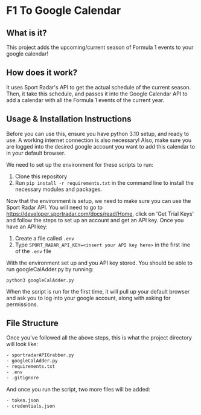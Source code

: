 # F1 To Google Calendar

## What is it?

This project adds the upcoming/current season of Formula 1 events to your google calendar!

## How does it work?

It uses Sport Radar's API to get the actual schedule of the current season. Then, it take this schedule, and passes it into the Google Calendar API to add a calendar with all the Formula 1 events of the current year.

## Usage & Installation Instructions

Before you can use this, ensure you have python 3.10 setup, and ready to use. A working internet connection is also necessary! Also, make sure you are logged into the desired google account you want to add this calendar to in your default browser.

We need to set up the environment for these scripts to run:

1. Clone this repository
2. Run `pip install -r requirements.txt` in the command line to install the necessary modules and packages.

Now that the environment is setup, we need to make sure you can use the Sport Radar API. You will need to go to https://developer.sportradar.com/docs/read/Home, click on 'Get Trial Keys' and follow the steps to set up an account and get an API key. Once you have an API key:

1. Create a file called `.env`
2. Type `SPORT_RADAR_API_KEY=<insert your API key here>` in the first line of the `.env` file

With the environment set up and you API key stored. You should be able to run googleCalAdder.py by running:

```
python3 googleCalAdder.py
```

When the script is run for the first time, it will pull up your default browser and ask you to log into your google account, along with asking for permissions.

## File Structure

Once you've followed all the above steps, this is what the project directory will look like:

```bash
- sportradarAPIGrabber.py
- googleCalAdder.py
- requirements.txt
- .env
- .gitignore
```

And once you run the script, two more files will be added:

```bash
- token.json
- credentials.json
```
